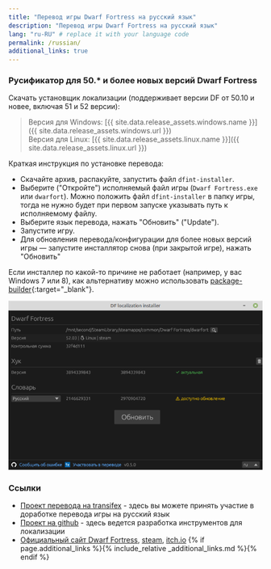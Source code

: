 ```yaml
---
title: "Перевод игры Dwarf Fortress на русский язык"
description: "Перевод игры Dwarf Fortress на русский язык"
lang: "ru-RU" # replace it with your language code
permalink: /russian/
additional_links: true
---
```


### Русификатор для 50.* и более новых версий Dwarf Fortress

Скачать установщик локализации (поддерживает версии DF от 50.10 и новее, включая 51 и 52 версии):

> Версия для Windows:
> [{{ site.data.release_assets.windows.name }}]({{ site.data.release_assets.windows.url }})  
> Версия для Linux:
> [{{ site.data.release_assets.linux.name }}]({{ site.data.release_assets.linux.url }})

Краткая инструкция по установке перевода:

- Скачайте архив, распакуйте, запустить файл `dfint-installer`.
- Выберите ("Откройте") исполняемый файл игры (`Dwarf Fortress.exe` или `dwarfort`). Можно положить файл `dfint-installer` в папку игры, тогда не нужно будет при первом запуске указывать путь к исполняемому файлу.
- Выберите язык перевода, нажать "Обновить" ("Update").
- Запустите игру.
- Для обновления перевода/конфигурации для более новых версий игры — запустите инсталлятор снова (при закрытой игре), нажать "Обновить"

Если инсталлер по какой-то причине не работает (например, у вас Windows 7 или 8), как альтернативу можно использовать [package-builder](https://dfint-package-build.streamlit.app){:target="_blank"}.

![screenshot](screenshot.png)

### Ссылки

- [Проект перевода на transifex](https://app.transifex.com/dwarf-fortress-translation/dwarf-fortress-steam) - здесь вы можете принять участие в доработке перевода игры на русский язык
- [Проект на github](https://github.com/dfint) - здесь ведется разработка инструментов для локализации
- [Официальный сайт Dwarf Fortress](https://bay12games.com/dwarves/), [steam](https://store.steampowered.com/app/975370/Dwarf_Fortress/), [itch.io](https://kitfoxgames.itch.io/dwarf-fortress)
{% if page.additional_links %}{% include_relative _additional_links.md %}{% endif %}
